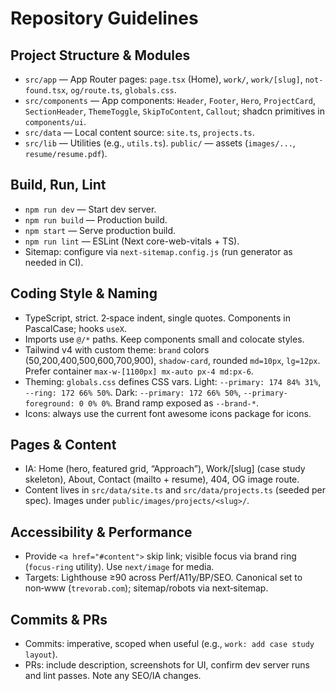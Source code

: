 # Repository Guidelines

## Project Structure & Modules
- `src/app` — App Router pages: `page.tsx` (Home), `work/`, `work/[slug]`, `not-found.tsx`, `og/route.ts`, `globals.css`.
- `src/components` — App components: `Header`, `Footer`, `Hero`, `ProjectCard`, `SectionHeader`, `ThemeToggle`, `SkipToContent`, `Callout`; shadcn primitives in `components/ui`.
- `src/data` — Local content source: `site.ts`, `projects.ts`.
- `src/lib` — Utilities (e.g., `utils.ts`). `public/` — assets (`images/...`, `resume/resume.pdf`).

## Build, Run, Lint
- `npm run dev` — Start dev server.
- `npm run build` — Production build.
- `npm start` — Serve production build.
- `npm run lint` — ESLint (Next core-web-vitals + TS).
- Sitemap: configure via `next-sitemap.config.js` (run generator as needed in CI).

## Coding Style & Naming
- TypeScript, strict. 2‑space indent, single quotes. Components in PascalCase; hooks `useX`.
- Imports use `@/*` paths. Keep components small and colocate styles.
- Tailwind v4 with custom theme: `brand` colors (50,200,400,500,600,700,900), `shadow-card`, rounded `md=10px`, `lg=12px`. Prefer container `max-w-[1100px] mx-auto px-4 md:px-6`.
- Theming: `globals.css` defines CSS vars. Light: `--primary: 174 84% 31%`, `--ring: 172 66% 50%`. Dark: `--primary: 172 66% 50%`, `--primary-foreground: 0 0% 0%`. Brand ramp exposed as `--brand-*`.
- Icons: always use the current font awesome icons package for icons.

## Pages & Content
- IA: Home (hero, featured grid, “Approach”), Work/[slug] (case study skeleton), About, Contact (mailto + resume), 404, OG image route.
- Content lives in `src/data/site.ts` and `src/data/projects.ts` (seeded per spec). Images under `public/images/projects/<slug>/`.

## Accessibility & Performance
- Provide `<a href="#content">` skip link; visible focus via brand ring (`focus-ring` utility). Use `next/image` for media.
- Targets: Lighthouse ≥90 across Perf/A11y/BP/SEO. Canonical set to non‑www (`trevorab.com`); sitemap/robots via next‑sitemap.

## Commits & PRs
- Commits: imperative, scoped when useful (e.g., `work: add case study layout`).
- PRs: include description, screenshots for UI, confirm dev server runs and lint passes. Note any SEO/IA changes.
